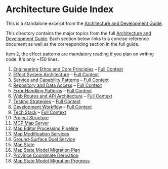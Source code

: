 # Architecture Guide Index

This is a standalone excerpt from the [Architecture and Development Guide](../README_Architecture_And_Development_Guide.md).

This directory contains the major topics from the full [Architecture and Development Guide](../README_Architecture_And_Development_Guide.md).
Each section below links to a concise reference document as well as the corresponding section in the full guide.

Item 2, the effect patterns are mandatory reading if you plan on writing code. It's only ~150 lines.

1. [Engineering Ethos and Core Principles](engineering_ethos_and_core_principles.md) – [Full Context](../README_Architecture_And_Development_Guide.md#1-engineering-ethos-and-core-principles)
2. [Effect System Architecture](effect_system_architecture.md) – [Full Context](../README_Architecture_And_Development_Guide.md#2-effect-system-architecture)
3. [Service and Capability Patterns](service_and_capability_patterns.md) – [Full Context](../README_Architecture_And_Development_Guide.md#3-service-and-capability-patterns)
4. [Repository and Data Access](repository_and_data_access.md) – [Full Context](../README_Architecture_And_Development_Guide.md#4-repository-and-data-access)
5. [Error Handling Patterns](error_handling_patterns.md) – [Full Context](../README_Architecture_And_Development_Guide.md#5-error-handling-patterns)
6. [Web Routes and API Architecture](web_routes_and_api_architecture.md) – [Full Context](../README_Architecture_And_Development_Guide.md#6-web-routes-and-api-architecture)
7. [Testing Strategies](testing_strategies.md) – [Full Context](../README_Architecture_And_Development_Guide.md#7-testing-strategies)
8. [Development Workflow](development_workflow.md) – [Full Context](../README_Architecture_And_Development_Guide.md#8-development-workflow)
9. [Tech Stack](tech_stack.md) – [Full Context](../README_Architecture_And_Development_Guide.md#9-tech-stack)
10. [Project Structure](project_structure.md)
11. [MCP Map Server](../mcp_server.md)
12. [Map Editor Processing Pipeline](map_editor_pipeline.md)
13. [Map Modification Services](map_modification_services.md)
14. [Ground-Surface Duel Service](ground_surface_duel_service.md)
15. [Map State](map_state.md)
16. [Map State Model Migration Plan](map_state_model_migration.md)
17. [Province Coordinate Derivation](province_coordinate_derivation.md)
18. [Map State Model Migration Progress](map_state_model_migration_progress.md)

